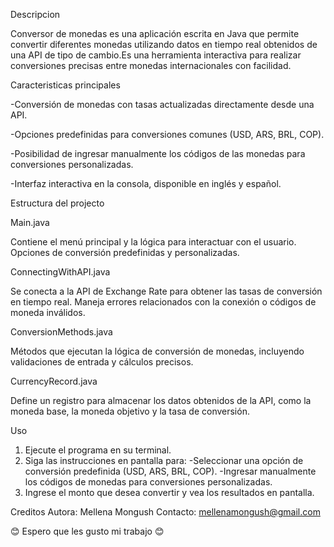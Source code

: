 <Title> Currency Exchange (Conversor de Monedas) </Title>

<p1>Descripcion</p1>

Conversor de monedas es una aplicación escrita en Java que permite convertir diferentes monedas
utilizando datos en tiempo real obtenidos de una API de tipo de cambio.Es una herramienta interactiva
para realizar conversiones precisas entre monedas internacionales con facilidad.

<p>Caracteristicas principales</p>
-Conversión de monedas con tasas actualizadas directamente desde una API.

-Opciones predefinidas para conversiones comunes (USD, ARS, BRL, COP).

-Posibilidad de ingresar manualmente los códigos de las monedas para conversiones personalizadas.

-Interfaz interactiva en la consola, disponible en inglés y español.

<p1>Estructura del projecto</p1>


<p2>Main.java</p2>

Contiene el menú principal y la lógica para interactuar con el usuario.
Opciones de conversión predefinidas y personalizadas.

<p2>ConnectingWithAPI.java</p2>

Se conecta a la API de Exchange Rate para obtener las tasas de conversión en tiempo real.
Maneja errores relacionados con la conexión o códigos de moneda inválidos.

<p2>ConversionMethods.java</p2>

Métodos que ejecutan la lógica de conversión de monedas, incluyendo validaciones de entrada y cálculos precisos.

<p2>CurrencyRecord.java</p2>

Define un registro para almacenar los datos obtenidos de la API, como la moneda base, la moneda objetivo y la tasa de conversión.


<p1>Uso</p1>

1. Ejecute el programa en su terminal.
2. Siga las instrucciones en pantalla para:
-Seleccionar una opción de conversión predefinida (USD, ARS, BRL, COP).
-Ingresar manualmente los códigos de monedas para conversiones personalizadas.
3. Ingrese el monto que desea convertir y vea los resultados en pantalla.

Creditos
Autora: Mellena Mongush
Contacto: mellenamongush@gmail.com

😊 Espero que les gusto mi trabajo 😊
